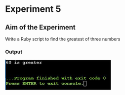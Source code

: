 # Experiment 5

## Aim of the Experiment
Write a Ruby script to find the greatest of three numbers

### Output
![output](exp5output.JPG)
